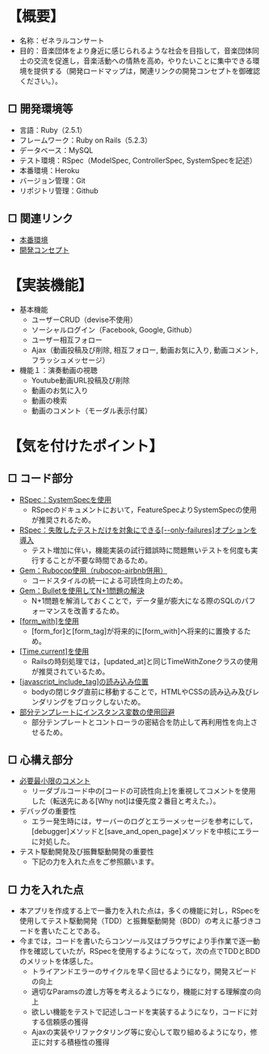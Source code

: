 # 【概要】
- 名称：ゼネラルコンサート
- 目的：音楽団体をより身近に感じられるような社会を目指して，音楽団体同士の交流を促進し，音楽活動への情熱を高め，やりたいことに集中できる環境を提供する（開発ロードマップは，関連リンクの開発コンセプトを御確認ください。）。

## □ 開発環境等
- 言語：Ruby（2.5.1）
- フレームワーク：Ruby on Rails（5.2.3）
- データベース：MySQL
- テスト環境：RSpec（ModelSpec, ControllerSpec, SystemSpecを記述）
- 本番環境：Heroku
- バージョン管理：Git
- リポジトリ管理：Github

## □ 関連リンク
- [本番環境](https://general-concert-0319.herokuapp.com/)
- [開発コンセプト](https://qiita.com/Moo_Moo_Farm/items/88e829c24e0c0f11c6b5)

# 【実装機能】
- 基本機能
  - ユーザーCRUD（devise不使用）
  - ソーシャルログイン（Facebook, Google, Github）
  - ユーザー相互フォロー
  - Ajax（動画投稿及び削除, 相互フォロー, 動画お気に入り, 動画コメント, フラッシュメッセージ）
- 機能１：演奏動画の視聴
  - Youtube動画URL投稿及び削除
  - 動画のお気に入り
  - 動画の検索
  - 動画のコメント（モーダル表示付属）

# 【気を付けたポイント】
## □ コード部分
- [RSpec：SystemSpecを使用](https://qiita.com/jnchito/items/c7e6e7abf83598a6516d)
  - RSpecのドキュメントにおいて，FeatureSpecよりSystemSpecの使用が推奨されるため。
- [RSpec：失敗したテストだけを対象にできる[--only-failures]オプションを導入](https://blog.piyo.tech/posts/2018-05-16-rspec-only-failures/)
  - テスト増加に伴い，機能実装の試行錯誤時に問題無いテストを何度も実行することが不要な時間であるため。
- [Gem：Rubocop使用（rubocop-airbnb併用）](https://www.slideshare.net/ssuser21f9f1/rubocop-78362847)
  - コードスタイルの統一による可読性向上のため。
- [Gem：Bulletを使用してN+1問題の解決](https://qiita.com/hirotakasasaki/items/e0be0b3fd7b0eb350327)
  - N+1問題を解消しておくことで，データ量が膨大になる際のSQLのパフォーマンスを改善するため。
- [[form_with]を使用](https://qiita.com/hmmrjn/items/24f3b8eade206ace17e2)
  - [form_for]と[form_tag]が将来的に[form_with]へ将来的に置換するため。
- [[Time.current]を使用](https://doruby.jp/users/takeshita/entries/Rails-%E6%99%82%E5%88%BB%E5%87%A6%E7%90%86%E3%81%A7%E3%81%AF%E3%80%81Time-current--Time-zone-local-%3CTimeWithZone%E3%82%AF%E3%83%A9%E3%82%B9%3E-%E3%82%92%E4%BD%BF%E3%81%86)
  - Railsの時刻処理では，[updated_at]と同じTimeWithZoneクラスの使用が推奨されているため。
- [[javascript_include_tag]の読み込み位置](https://teratail.com/questions/14600)
  - bodyの閉じタグ直前に移動することで，HTMLやCSSの読み込み及びレンダリングをブロックしないため。
- [部分テンプレートにインスタンス変数の使用回避](https://qiita.com/mom0tomo/items/e1e3fd29729b2d112a48)
  - 部分テンプレートとコントローラの密結合を防止して再利用性を向上させるため。

## □ 心構え部分
- [必要最小限のコメント](https://twitter.com/t_wada/status/904916106153828352)
  - リーダブルコード中の[コードの可読性向上]を重視してコメントを使用した（転送先にある[Why not]は優先度２番目と考えた。）。
- デバッグの重要性
  - エラー発生時には，サーバーのログとエラーメッセージを参考にして，[debugger]メソッドと[save_and_open_page]メソッドを中核にエラーに対処した。
- テスト駆動開発及び振舞駆動開発の重要性
  - 下記の力を入れた点をご参照願います。

## □ 力を入れた点
- 本アプリを作成する上で一番力を入れた点は，多くの機能に対し，RSpecを使用してテスト駆動開発（TDD）と振舞駆動開発（BDD）の考えに基づきコードを書いたことである。
- 今までは，コードを書いたらコンソール又はブラウザにより手作業で逐一動作を確認していたが，RSpecを使用するようになって，次の点でTDDとBDDのメリットを体感した。
  - トライアンドエラーのサイクルを早く回せるようになり，開発スピードの向上
  - 適切なParamsの渡し方等を考えるようになり，機能に対する理解度の向上
  - 欲しい機能をテストで記述しコードを実装するようになり，コードに対する信頼感の獲得
  - Ajaxの実装やリファクタリング等に安心して取り組めるようになり，修正に対する積極性の獲得
